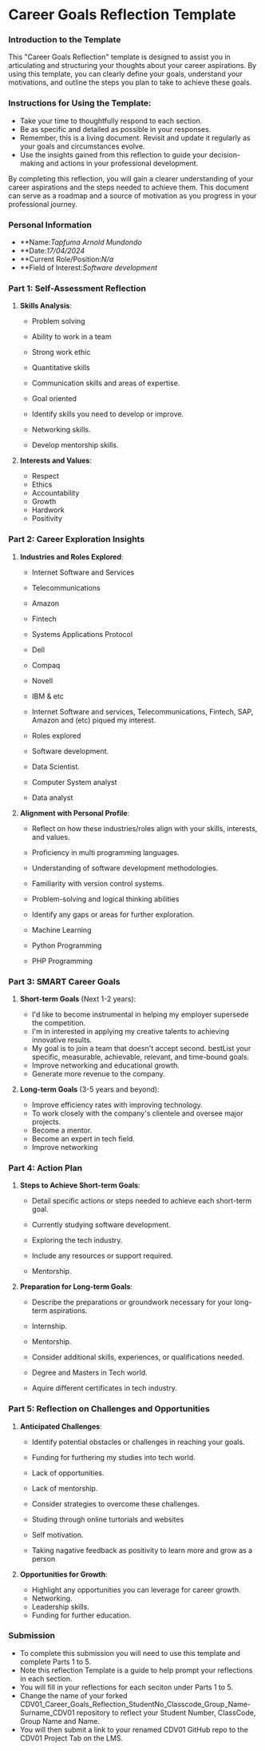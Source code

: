 
# Career Goals Reflection Template

### Introduction to the Template

This "Career Goals Reflection" template is designed to assist you in articulating and structuring your thoughts about your career aspirations. By using this template, you can clearly define your goals, understand your motivations, and outline the steps you plan to take to achieve these goals.

### Instructions for Using the Template:

- Take your time to thoughtfully respond to each section.
- Be as specific and detailed as possible in your responses.
- Remember, this is a living document. Revisit and update it regularly as your goals and circumstances evolve.
- Use the insights gained from this reflection to guide your decision-making and actions in your professional development.

By completing this reflection, you will gain a clearer understanding of your career aspirations and the steps needed to achieve them. This document can serve as a roadmap and a source of motivation as you progress in your professional journey.

### Personal Information

- **Name:*Tapfuma Arnold Mundondo*
- **Date:*17/04/2024*
- **Current Role/Position:*N/a*
- **Field of Interest:*Software development*

### Part 1: Self-Assessment Reflection

1. **Skills Analysis**:
    
    - Problem solving
    - Ability to work in a team
    - Strong work ethic
    - Quantitative skills
    - Communication skills and areas of expertise.
    - Goal oriented
     
    - Identify skills you need to develop or improve.
    - Networking skills.
    - Develop mentorship skills.
  
3. **Interests and Values**:
    
    - Respect
    - Ethics
    - Accountability
    - Growth
    - Hardwork
    - Positivity

### Part 2: Career Exploration Insights

1. **Industries and Roles Explored**:
    
    - Internet Software and Services
    - Telecommunications
    - Amazon
    - Fintech
    - Systems Applications Protocol
    - Dell
    - Compaq
    - Novell
    - IBM & etc
    - Internet Software and services, Telecommunications, Fintech, SAP, Amazon and (etc) piqued my interest.
  
    - Roles explored
    - Software development.
    - Data Scientist.
    - Computer System analyst
    - Data analyst 
      
2. **Alignment with Personal Profile**:
    
    - Reflect on how these industries/roles align with your skills, interests, and values.
    - Proficiency in multi programming languages.
    - Understanding of software development methodologies.
    - Familiarity with version control systems.
    - Problem-solving and logical thinking abilities
      
    - Identify any gaps or areas for further exploration.
    - Machine Learning
    - Python Programming
    - PHP Programming

### Part 3: SMART Career Goals

1. **Short-term Goals** (Next 1-2 years):
    
    - I'd like to become instrumental in helping my employer supersede the competition.
    - I'm in interested in applying my creative talents to achieving innovative results.
    - My goal is to join a team that doesn't accept second. bestList your specific, measurable, achievable, relevant, and time-bound goals.
    - Improve networking and educational growth.
    - Generate more revenue to the company.
 
2. **Long-term Goals** (3-5 years and beyond):
    
    - Improve efficiency rates with improving technology.
    - To work closely with the company's clientele and oversee major projects.
    - Become a mentor.
    - Become an expert in tech field.
    - Improve networking
   
### Part 4: Action Plan

1. **Steps to Achieve Short-term Goals**:
    
    - Detail specific actions or steps needed to achieve each short-term goal.
    - Currently studying software development.
    - Exploring the tech industry.
      
    - Include any resources or support required.
    - Mentorship.
      
2. **Preparation for Long-term Goals**:
    
    - Describe the preparations or groundwork necessary for your long-term aspirations.
    - Internship.
    - Mentorship.
      
    - Consider additional skills, experiences, or qualifications needed.
    - Degree and Masters in Tech world.
    - Aquire different certificates in tech industry.

### Part 5: Reflection on Challenges and Opportunities

1. **Anticipated Challenges**:
    
    - Identify potential obstacles or challenges in reaching your goals.
    - Funding for furthering my studies into tech world.
    - Lack of opportunities.
    - Lack of mentorship.
      
    - Consider strategies to overcome these challenges.
    - Studing through online turtorials and websites
    - Self motivation.
    - Taking nagative feedback as positivity to learn more and grow as a person
      
2. **Opportunities for Growth**:
    
    - Highlight any opportunities you can leverage for career growth. 
    - Networking.
    - Leadership skills.
    - Funding for further education.

### Submission

- To complete this submission you will need to use this template and complete Parts 1 to 5.
- Note this reflection Template is a guide to help prompt your reflections in each section.
- You will fill in your reflections for each seciton under Parts 1 to 5.
- Change the name of your forked CDV01_Career_Goals_Reflection_StudentNo_Classcode_Group_Name-Surname_CDV01 repository to reflect your Student Number, ClassCode, Group Name and Name.
- You will then submit a link to your renamed CDV01 GitHub repo to the CDV01 Project Tab on the LMS.


